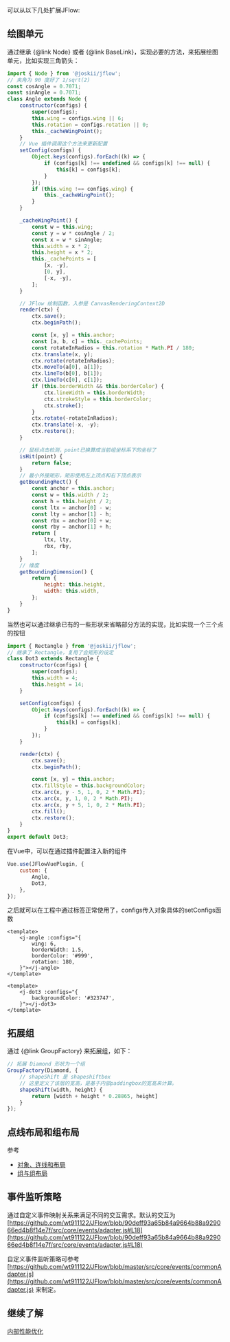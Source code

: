 可以从以下几处扩展JFlow:
## 绘图单元
通过继承 {@link Node} 或者 {@link BaseLink}，实现必要的方法，来拓展绘图单元，比如实现三角箭头：

```javascript
import { Node } from '@joskii/jflow';
// 夹角为 90 度好了 1/sqrt(2)
const cosAngle = 0.7071;
const sinAngle = 0.7071;
class Angle extends Node {
    constructor(configs) {
        super(configs);
        this.wing = configs.wing || 6;
        this.rotation = configs.rotation || 0;
        this._cacheWingPoint();
    }
    // Vue 插件调用这个方法来更新配置
    setConfig(configs) {
        Object.keys(configs).forEach((k) => {
            if (configs[k] !== undefined && configs[k] !== null) {
                this[k] = configs[k];
            }
        });
        if (this.wing !== configs.wing) {
            this._cacheWingPoint();
        }
    }

    _cacheWingPoint() {
        const w = this.wing;
        const y = w * cosAngle / 2;
        const x = w * sinAngle;
        this.width = x * 2;
        this.height = x * 2;
        this._cachePoints = [
            [x, -y],
            [0, y],
            [-x, -y],
        ];
    }

    // JFlow 绘制函数，入参是 CanvasRenderingContext2D
    render(ctx) {
        ctx.save();
        ctx.beginPath();

        const [x, y] = this.anchor;
        const [a, b, c] = this._cachePoints;
        const rotateInRadios = this.rotation * Math.PI / 180;
        ctx.translate(x, y);
        ctx.rotate(rotateInRadios);
        ctx.moveTo(a[0], a[1]);
        ctx.lineTo(b[0], b[1]);
        ctx.lineTo(c[0], c[1]);
        if (this.borderWidth && this.borderColor) {
            ctx.lineWidth = this.borderWidth;
            ctx.strokeStyle = this.borderColor;
            ctx.stroke();
        }
        ctx.rotate(-rotateInRadios);
        ctx.translate(-x, -y);
        ctx.restore();
    }

    // 鼠标点击检测，point已换算成当前组坐标系下的坐标了
    isHit(point) {
        return false;
    }
    // 最小外接矩形，矩形使用左上顶点和右下顶点表示
    getBoundingRect() {
        const anchor = this.anchor;
        const w = this.width / 2;
        const h = this.height / 2;
        const ltx = anchor[0] - w;
        const lty = anchor[1] - h;
        const rbx = anchor[0] + w;
        const rby = anchor[1] + h;
        return [
            ltx, lty,
            rbx, rby,
        ];
    }
    // 维度
    getBoundingDimension() {
        return {
            height: this.height,
            width: this.width,
        };
    }
}
```
当然也可以通过继承已有的一些形状来省略部分方法的实现，比如实现一个三个点的按钮
```javascript
import { Rectangle } from '@joskii/jflow';
// 继承了 Rectangle，复用了会矩形的设定
class Dot3 extends Rectangle {
    constructor(configs) {
        super(configs);
        this.width = 4;
        this.height = 14;
    }

    setConfig(configs) {
        Object.keys(configs).forEach((k) => {
            if (configs[k] !== undefined && configs[k] !== null) {
                this[k] = configs[k];
            }
        });
    }

    render(ctx) {
        ctx.save();
        ctx.beginPath();

        const [x, y] = this.anchor;
        ctx.fillStyle = this.backgroundColor;
        ctx.arc(x, y - 5, 1, 0, 2 * Math.PI);
        ctx.arc(x, y, 1, 0, 2 * Math.PI);
        ctx.arc(x, y + 5, 1, 0, 2 * Math.PI);
        ctx.fill();
        ctx.restore();
    }
}
export default Dot3;
```

在Vue中，可以在通过插件配置注入新的组件

```javascript
Vue.use(JFlowVuePlugin, {
    custom: {
        Angle,
        Dot3,
    },
});
```
之后就可以在工程中通过标签正常使用了，configs传入对象具体的setConfigs函数
```vue
<template>
    <j-angle :configs="{
        wing: 6,
        borderWidth: 1.5,
        borderColor: '#999',
        rotation: 180,
    }"></j-angle>
</template>
```
```vue
<template>
    <j-dot3 :configs="{
        backgroundColor: '#323747',
    }"></j-dot3>
</template>
```
    
## 拓展组
通过 {@link GroupFactory} 来拓展组，如下：
```javascript
// 拓展 Diamond 形状为一个组
GroupFactory(Diamond, {
    // shapeShift 是 shapeshiftbox
    // 这里定义了该层的宽高，是基于内部paddingbox的宽高来计算。
    shapeShift(width, height) {
        return [width + height * 0.28865, height]
    }
});
```

## 点线布局和组布局
参考 
+ [对象、连线和布局](https://wt911122.github.io/JFlow/tutorial-对象、连线和布局.html)
+ [组与组布局](https://wt911122.github.io/JFlow/tutorial-组与组布局.html)

## 事件监听策略
通过自定义事件映射关系来满足不同的交互需求。默认的交互为 [https://github.com/wt911122/JFlow/blob/90deff93a65b84a9664b88a929066ed4b8f14e7f/src/core/events/adapter.js#L18](https://github.com/wt911122/JFlow/blob/90deff93a65b84a9664b88a929066ed4b8f14e7f/src/core/events/adapter.js#L18)

自定义事件监听策略可参考 [https://github.com/wt911122/JFlow/blob/master/src/core/events/commonAdapter.js](https://github.com/wt911122/JFlow/blob/master/src/core/events/commonAdapter.js) 来制定。


## 继续了解
[内部性能优化](https://wt911122.github.io/JFlow/tutorial-内部性能优化.html)
